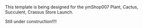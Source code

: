 This template is being designed for the ymShop007 Plant, Cactus, Succulent, Crassus Store Launch.

Still under construction!!!!